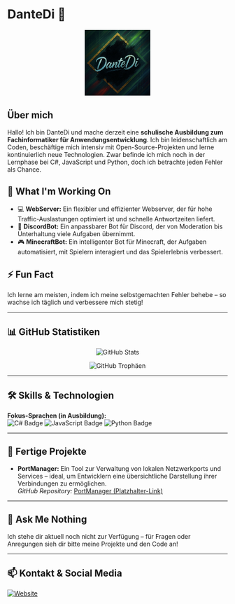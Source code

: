 # DanteDi 👋

<p align="center">
  <img src="DanteDiLogo.jpeg" alt="DanteDi Logo" width="150">
</p>

## Über mich

Hallo! Ich bin DanteDi und mache derzeit eine **schulische Ausbildung zum Fachinformatiker für Anwendungsentwicklung**. Ich bin leidenschaftlich am Coden, beschäftige mich intensiv mit Open-Source-Projekten und lerne kontinuierlich neue Technologien. Zwar befinde ich mich noch in der Lernphase bei C#, JavaScript und Python, doch ich betrachte jeden Fehler als Chance. 

## 🔭 What I'm Working On

- 💻 **WebServer:** Ein flexibler und effizienter Webserver, der für hohe Traffic-Auslastungen optimiert ist und schnelle Antwortzeiten liefert.
- 🤖 **DiscordBot:** Ein anpassbarer Bot für Discord, der von Moderation bis Unterhaltung viele Aufgaben übernimmt.
- 🎮 **MinecraftBot:** Ein intelligenter Bot für Minecraft, der Aufgaben automatisiert, mit Spielern interagiert und das Spielerlebnis verbessert.

## ⚡ Fun Fact

Ich lerne am meisten, indem ich meine selbstgemachten Fehler behebe – so wachse ich täglich und verbessere mich stetig!

---

## 📊 GitHub Statistiken

<p align="center">
  <img src="https://github-readme-stats.vercel.app/api?username=CookieakaKrizzpy&show_icons=true&theme=dark&hide_border=true" alt="GitHub Stats">
</p>
<p align="center">
  <img src="https://github-profile-trophy.vercel.app/?username=CookieakaKrizzpy&theme=nord&no-frame=true&margin-w=5&margin-h=5" alt="GitHub Trophäen">
</p>

---

## 🛠️ Skills & Technologien

**Fokus-Sprachen (in Ausbildung):**  
![C# Badge](https://img.shields.io/badge/C%23-239120?style=for-the-badge&logo=c-sharp&logoColor=white)
![JavaScript Badge](https://img.shields.io/badge/JavaScript-F7DF1E?style=for-the-badge&logo=javascript&logoColor=black)
![Python Badge](https://img.shields.io/badge/Python-3670A0?style=for-the-badge&logo=python&logoColor=ffdd54)

---

## 📂 Fertige Projekte

- **PortManager:** Ein Tool zur Verwaltung von lokalen Netzwerkports und Services – ideal, um Entwicklern eine übersichtliche Darstellung ihrer Verbindungen zu ermöglichen.  
  *GitHub Repository:* [PortManager (Platzhalter-Link)](https://github.com/CookieakaKrizzpy/PortManager)

---

## 💬 Ask Me Nothing

Ich stehe dir aktuell noch nicht zur Verfügung – für Fragen oder Anregungen sieh dir bitte meine Projekte und den Code an!

---

## 📫 Kontakt & Social Media

[![Website](https://img.shields.io/badge/Website-dantedi.de-355443?style=for-the-badge&logo=google-chrome&logoColor=white)](https://dantedi.de)
